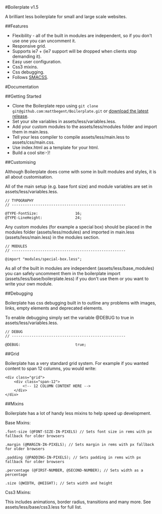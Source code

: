 #Boilerplate v1.5

A brilliant less boilerplate for small and large scale websites.

##Features

* Flexibility - all of the built in modules are independent, so if you don't use one you can uncomment it.
* Responsive grid.
* Supports ie7 + (ie7 support will be dropped when clients stop demanding it).
* Easy user configuration.
* Css3 mixins.
* Css debugging.
* Follows [SMACSS](http://smacss.com/).

#Documentation

##Getting Started

* Clone the Boilerplate repo using `git clone git@github.com:mattbegent/Boilerplate.git` or [download the latest release](https://github.com//mattbegent/Boilerplate/archive/master.zip).
* Set your site variables in assets/less/variables.less.
* Add your custom modules to the assets/less/modules folder and import them in main.less.
* Tell your less compiler to compile assets/less/main.less to assets/css/main.css.
* Use index.html as a template for your html.
* Build a cool site:-)!

##Customising

Although Boilerplate does come with some in built modules and styles, it is all about customisation.

All of the main setup (e.g. base font size) and module variables are set in assets/less/variables.less.

	// TYPOGRAPHY
	// ----------------------------------------------------

	@TYPE-FontSize: 				16;
	@TYPE-LineHeight: 				24;

Any custom modules (for example a special box) should be placed in the modules folder (assets/less/modules) and imported in main.less (assets/less/main.less) in the modules section. 

	// MODULES
	// ----------------------------------------------------

	@import "modules/special-box.less";

As all of the built in modules are independent (assets/less/base_modules) you can safely uncomment them in the boilerplate import (assets/less/base/boilerplate.less) if you don't use them or you want to write your own module.

##Debugging

Boilerplate has css debugging built in to outline any problems with images, links, empty elements and deprecated elements.

To enable debugging simply set the variable @DEBUG to true in assets/less/variables.less.

	// DEBUG
	// ----------------------------------------------------

	@DEBUG:							true;

##Grid

Boilerplate has a very standard grid system. For example if you wanted content to span 12 columns, you would write:

	<div class="grid">
		<div class="span-12">
			<!-- 12 COLUMN CONTENT HERE -->
		</div>
	</div>

##Mixins

Boilerplate has a lot of handy less mixins to help speed up development. 

Base Mixins:

	.font-size (@FONT-SIZE-IN-PIXELS) // Sets font size in rems with px fallback for older browsers

	.margin (@MARGIN-IN-PIXELS); // Sets margin in rems with px fallback for older browsers

	.padding (@PADDING-IN-PIXELS); // Sets padding in rems with px fallback for older browsers

	.percentage (@FIRST-NUMBER, @SECOND-NUMBER); // Sets width as a percentage

	.size (@WIDTH, @HEIGHT); // Sets width and height

Css3 Mixins:

This includes animations, border radius, transitions and many more. See assets/less/base/css3.less for full list.